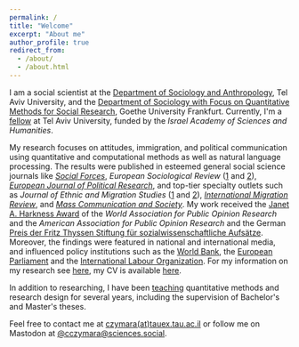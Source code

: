 ```yaml
---
permalink: /
title: "Welcome"
excerpt: "About me"
author_profile: true
redirect_from: 
  - /about/
  - /about.html
---
```


I am a social scientist at the [Department of Sociology and Anthropology](https://en-social-sciences.tau.ac.il/soc-ant), Tel Aviv University, and the [Department of Sociology with Focus on Quantitative Methods for Social Research](http://www.fb03.uni-frankfurt.de/70378950), Goethe University Frankfurt. Currently, I'm a [fellow](https://www.academy.ac.il/RichText/GeneralPage.aspx?nodeId=1620) at Tel Aviv University, funded by the *Israel Academy of Sciences and Humanities*.

My research focuses on attitudes, immigration, and political communication using quantitative and computational methods as well as natural language processing. The results were published in esteemed general social science journals like *[Social Forces](research/czymara_2021_sf)*, *European Sociological Review* ([1](research/czymara_schmidt-catran_2017_esr) and [2](research/czymara_dochow_2018_esr)), *[European Journal of Political Research](research/naegel_etal_2023_ejpr)*, and top-tier specialty outlets such as *Journal of Ethnic and Migration Studies* ([1](research/czymara_etal_2023_jems) and [2](research/schmidt-catran_czymara_2023_jems)), *[International Migration Review](research/czymara_2020_imr)*, and *[Mass Communication and Society](research/czymara_2020_imr)*. My work received the [Janet A. Harkness Award](https://wapor.org/events/annual-conference/awards-funds/janet-a-harkness-student-paper-award/) of the *World Association for Public Opinion Research* and the *American Association for Public Opinion Research* and the German [Preis der Fritz Thyssen Stiftung für sozialwissenschaftliche Aufsätze](https://www.fritz-thyssen-stiftung.de/cms/wp-content/uploads/2018/06/Jahresbericht_2017_interaktiv.pdf). Moreover, the findings were featured in national and international media, and influenced policy institutions such as the [World Bank](https://openknowledge.worldbank.org/entities/publication/61074efa-6086-5048-bb91-96f4f6353f92), the [European Parliament](https://op.europa.eu/en/publication-detail/-/publication/a1016d77-2562-11eb-9d7e-01aa75ed71a1/language-en/format-PDF/source-174747154) and the [International Labour Organization](https://www.ilo.org/ilc/ILCSessions/109/reports/reports-to-the-conference/WCMS_792123/lang--en/index.htm).  For my information on my research see [here](research), my CV is available [here](cv).

In addition to researching, I have been [teaching](teach) quantitative methods and research design for several years, including the supervision of Bachelor's and Master's theses.

Feel free to contact me at [czymara(at)tauex.tau.ac.il](mailto:czymara@tauex.tau.ac.il) or follow me on Mastodon at <a rel="me" href="https://sciences.social/@cczymara">@cczymara@sciences.social</a>.

